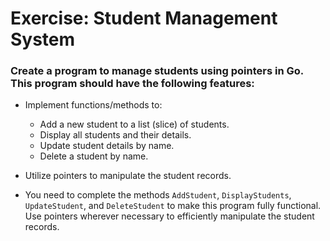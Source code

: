 # Exercise: Student Management System

### Create a program to manage students using pointers in Go. This program should have the following features:
- Implement functions/methods to:
  - Add a new student to a list (slice) of students.
  - Display all students and their details.
  - Update student details by name.
  - Delete a student by name.

- Utilize pointers to manipulate the student records.

- You need to complete the methods `AddStudent`, `DisplayStudents`, `UpdateStudent`, and `DeleteStudent` to make this program fully functional. Use pointers wherever necessary to efficiently manipulate the student records.
